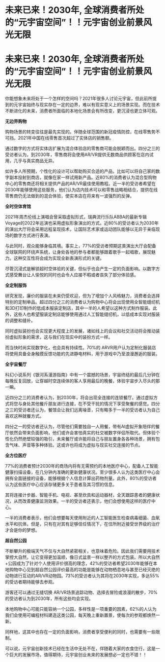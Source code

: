 # 未来已来！2030年, 全球消费者所处的“元宇宙空间”！！元宇宙创业前景风光无限


# 未来已来！2030年, 全球消费者所处的“元宇宙空间”！！元宇宙创业前景风光无限

你能想象未来将处于一个怎样的空间吗？2021年很多人讨论元宇宙，但此前所提到的元宇宙始终与现实存在一定的边界，难以有现实意义上的场景实现。而在技术不断进化的未来，消费者所面临的本地化场景会有所改变，更沉浸也更立体可观。

**无边界购物**

购物场景的转变往往是最先实现的。伴随全球范围的新冠疫情防控，在线零售势不可挡，2021年中国在线零售首次超过了实体店的销售额。

通过数字的方式将实体店扩展为混合体验店的零售商可能会脱颖而出。四分之三的受访者认为，到2030年，零售商将会使用AR/VR提供无数商品供顾客在店内试用，几乎与真实商品无异。

如许多人所预期，个性化的设计可以帮助购买合适的产品，比如可以将自己家的数字副本投射到商店，就像在家一样试用新产品。近80%的消费者认为混合型购物中心的零售商还将相关提供产品的AR/VR最佳使用教程。近一半的受访者希望在2030年能够使用这些服务，他们认为店内技术可以和零售战略相结合，提供在线零售商仍无法做到的混合体验，使实本店在将来有一波强烈的反弹。

**全时空体育馆**

2021年周杰伦线上演唱会曾采取虚拟形式，瑞典流行乐队ABBA的最新专辑Voyage的2022年巡演也采用虚拟形象演出的方式。近80%的受访者认为2030年的演出大厅将会采用远程呈现技术，让国际艺术家或运动团队能够以无异于亲临现场的数字方式进行表演。

与此同时，观众能够身临其境。事实上，77%的受访者预期这类演出大厅会配备全球联网的环绕声系统，让身处各地的参与者都能够跟着歌手一起唱歌，展现魅力。这种交互性将会成为实现全新表演形式的关键。

尽管沉浸式是解锁超时空体验的关键，但似乎也会产生一定的负面影响。以数字方式感受舞台让人愉悦的同时也会令人应接不暇或者丧失了部分体验感。

**全定制服饰**

研究发现，廉价的服装在未来仍受欢迎，但为了增加个人风格魅力，消费者会选择特别的定制单品。超过四分之三的消费者认为购物中心将会出现使用全智能缝纫机和3D打印制作的低成本服装定制店，其中一半的人希望以这种方式制作服装。此外，这些人也希望服装定制店能够使用通过人工智能缝纫机，以低成本实现对服装的调整和缝补。

同时虚拟装扮也会实现更大程度上的发展，诸如线上的会议和社交活动将会推动装扮虚拟形象的需求，这与我们在现实中的装扮方式一样。

而当快时尚实现数字化，也会具有持续性。70%的 ARVR用户认为定制化服装店将使用具备全身触摸反馈功能的先进静电材料，用于游戏中乃至浪漫邂逅的服装。

**全宇宙餐厅**

科幻小说系列《银河系漫游指南》中有一个震撼的场景，宇宙终结的最后几分钟在每晚反复回放，让穿越时空连续体的客人享用最后的晚餐，体验宇宙步入尽头的那一瞬。

近四分之三的消费者认为，到2030年，将会出现全连接的连锁餐厅。通过虚拟方式将您与身处其他餐斤朋友进行连接，在不受干扰的情况下享受聚餐的感觉。四分之三的受访者还认为，餐馆会让我们远离噪音，只有略多于一半的受访者认为自己喜欢这种就餐方式。

四分之一的受访者还认为，尽管他们需要独自一人用餐，带有AI虚拟开象陪伴的餐厅依然会带来负面影响，他们或许会害怕真实的社交被数字伴侣所取代。但体验个性化仍然绝壁较强的吸引，未来餐厅或许能将自己与朋友置身各各种场景，拥有包含气味、声音等多种体验。这或许也将成为虚拟与现实社交连接的节点。

**全方位医疗**

77%的消费者预计2030年的商场内将有无需预约的本地医疗中心，配备人工智能健康扫描设备，在几分钟内准确的更新健康状况。至少很多人认为这类医疗中心会拥有全面链接的设备，能够根据个人信息计算出药物剂量。此外，80%的受访者认为这些医疗中心应该存储更多关于患者及其习惯的信息。

其将连接计步器、智能手机、电视、甚至炊具和运动器材，全天跟踪患者的健康状况，从而改善健康监测效果。一半的受访者还表示，他们会想使用这样的医疗中心。

一半的消费者表示，他们会想要每天使用附近的人工智能医生检查病毒细菌、血氧水平和抗体。但是，只有在对其有足够信任情况下，在住所附近接受世界级的治疗才会是你的梦想。

**超自然公园**

不断攀升的极端天气不仅与大自然紧密相关，也意味着危险。因此我们需要用技术掌控大自然，让它变得更加温顺，像日式盆景一样以整齐的方式包装。所以大自然+公园成为了针对个人使用评价很高的理念，42%的受访者希望2030年能够在本地购物中心见到超自然公园评价最高的功能是能够在动物栖息地与甚至已经灭绝的动物进行互动的AR/VR动物园。73%的受访者认为其将在2030年实现，多达55%的受访者期待能够去参观。

游客还可以通过无缝切换 AR/VR场景追踪动物、选择去冒险或浪漫的散步，70%的受访者认为到2030年，所有这些均会实现。

本地购物中心可能只能容纳一个公园，多样性是一项重要的因素，62%的人认为我们会使用可编程材科建造这类公园，每天晚上重新置景，使每次的参观都焕然一新。

同样地，这其中也存在一定的负面影响，消费者享受便利的同时，也需要有一些限制。

可以说，元宇宙创新技术已经在生活中无处不在，伴随着大家的衣食住行，这是一个巨大的发展市场，值得期待，元宇宙创业未来的发展想必一定也不错！！


